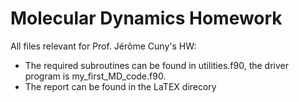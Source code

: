 # Molecular Dynamics Homework

All files relevant for Prof. Jérôme Cuny's HW: 
- The required subroutines can be found in utilities.f90, the driver program is my_first_MD_code.f90. 
- The report can be found in the LaTEX direcory